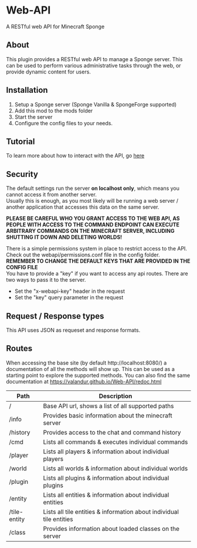 # Web-API
A RESTful web API for Minecraft Sponge

## About
This plugin provides a RESTful web API to manage a Sponge server.
This can be used to perform various administrative tasks through the web, or provide dynamic content for users.

## Installation
1. Setup a Sponge server (Sponge Vanilla & SpongeForge supported)
2. Add this mod to the mods folder
3. Start the server
4. Configure the config files to your needs.

## Tutorial
To learn more about how to interact with the API, go [here](docs/TUTORIAL.md)

## Security
The default settings run the server **on localhost only**, which means you cannot access it from another server.  
Usually this is enough, as you most likely will be running a web server / another application that accesses this data on the same server.  

**PLEASE BE CAREFUL WHO YOU GRANT ACCESS TO THE WEB API, AS PEOPLE WITH ACCESS TO THE COMMAND ENDPOINT CAN EXECUTE ARBITRARY COMMANDS
ON THE MINECRAFT SERVER, INCLUDING SHUTTING IT DOWN AND DELETING WORLDS!**

There is a simple permissions system in place to restrict access to the API. Check out the webapi/permissions.conf file in the config folder.  
**REMEMBER TO CHANGE THE DEFAULT KEYS THAT ARE PROVIDED IN THE CONFIG FILE**  
You have to provide a "key" if you want to access any api routes. There are two ways to pass it to the server.
* Set the "x-webapi-key" header in the request
* Set the "key" query parameter in the request

## Request / Response types
This API uses JSON as requeset and response formats.

## Routes
When accessing the base site (by default http://localhost:8080/) a documentation of all the methods will show up.
This can be used as a starting point to explore the supported methods. You can also find the same documentation at
https://valandur.github.io/Web-API/redoc.html

| Path         | Description                                                           |
|--------------|-----------------------------------------------------------------------|
| /            | Base API url, shows a list of all supported paths                     |
| /info        | Provides basic information about the minecraft server                 |
| /history     | Provides access to the chat and command history                       |
| /cmd         | Lists all commands & executes individual commands                     |
| /player      | Lists all players & information about individual players              |
| /world       | Lists all worlds & information about individual worlds                |
| /plugin      | Lists all plugins & information about individual plugins              |
| /entity      | Lists all entities & information about individual entities            |
| /tile-entity | Lists all tile entities & information about individual tile entities  |
| /class       | Provides information about loaded classes on the server               |
